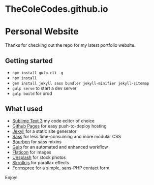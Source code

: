# TheColeCodes.github.io

# Personal Website

Thanks for checking out the repo for my latest portfolio website.

## Getting started
- `npm install gulp-cli -g`
- `npm install`
- `gem install jekyll sass bundler jekyll-minifier jekyll-sitemap`
- `gulp serve` to start a dev server
- `gulp build` for prod

## What I used
- [Sublime Text 3](https://www.sublimetext.com/3) my code editor of choice
- [Github Pages](https://pages.github.com/) for easy push-to-deploy hosting
- [Jekyll](https://jekyllrb.com/) for a static site generator
- [Sass](http://sass-lang.com/) for less time-consuming and more modular CSS
- [Bourbon](http://bourbon.io/) for sass mixins
- [Gulp](http://gulpjs.com/) for an automated and enhanced workflow
- [Flaticon](http://www.flaticon.com/) for images
- [Unsplash](https://unsplash.com/) for stock photos
- [Skrollr.js](https://github.com/Prinzhorn/skrollr) for parallax effects
- [Formspree](https://formspree.io/) for a simple, sans-PHP contact form

Enjoy!
